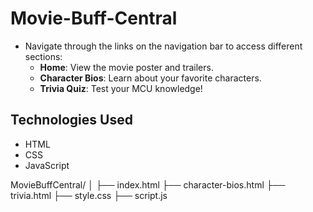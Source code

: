 # Movie-Buff-Central

- Navigate through the links on the navigation bar to access different sections:
  - **Home**: View the movie poster and trailers.
  - **Character Bios**: Learn about your favorite characters.
  - **Trivia Quiz**: Test your MCU knowledge!

## Technologies Used

- HTML
- CSS
- JavaScript


MovieBuffCentral/
│
├── index.html
├── character-bios.html
├── trivia.html
├── style.css
├── script.js

